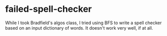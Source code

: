 # failed-spell-checker

While I took Bradfield's algos class, I tried using BFS to write a spell checker
based on an input dictionary of words. It doesn't work very well, if at all.
